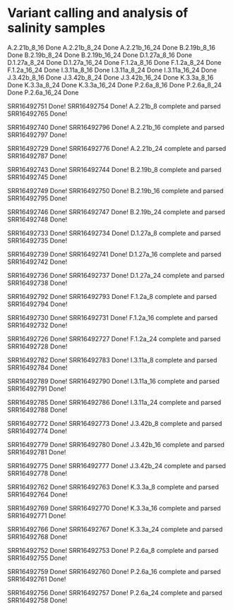 # Variant calling and analysis of salinity samples

A.2.21b_8_16	Done
A.2.21b_8_24	Done
A.2.21b_16_24	Done
B.2.19b_8_16	Done
B.2.19b_8_24	Done
B.2.19b_16_24	Done
D.1.27a_8_16	Done
D.1.27a_8_24	Done
D.1.27a_16_24	Done
F.1.2a_8_16	Done
F.1.2a_8_24	Done
F.1.2a_16_24	Done
I.3.11a_8_16	Done
I.3.11a_8_24	Done
I.3.11a_16_24	Done
J.3.42b_8_16	Done
J.3.42b_8_24	Done
J.3.42b_16_24	Done
K.3.3a_8_16	Done
K.3.3a_8_24	Done
K.3.3a_16_24	Done
P.2.6a_8_16	Done
P.2.6a_8_24	Done
P.2.6a_16_24	Done

SRR16492751	Done!
SRR16492754	Done!	A.2.21b_8 complete and parsed
SRR16492765	Done!

SRR16492740	Done!
SRR16492796	Done!	A.2.21b_16 complete and parsed
SRR16492797	Done!

SRR16492729	Done!
SRR16492776	Done!	A.2.21b_24 complete and parsed
SRR16492787	Done!

SRR16492743	Done!
SRR16492744	Done!	B.2.19b_8 complete and parsed
SRR16492745	Done!

SRR16492749	Done!
SRR16492750	Done!	B.2.19b_16 complete and parsed
SRR16492795	Done!

SRR16492746	Done!
SRR16492747	Done!	B.2.19b_24 complete and parsed
SRR16492748	Done!

SRR16492733	Done!
SRR16492734	Done!	D.1.27a_8 complete and parsed
SRR16492735	Done!

SRR16492739	Done!
SRR16492741	Done!	D.1.27a_16 complete and parsed
SRR16492742	Done!

SRR16492736	Done!
SRR16492737	Done!	D.1.27a_24 complete and parsed
SRR16492738	Done!

SRR16492792	Done!
SRR16492793	Done!	F.1.2a_8 complete and parsed
SRR16492794	Done!

SRR16492730	Done!
SRR16492731	Done!	F.1.2a_16 complete and parsed
SRR16492732	Done!

SRR16492726	Done!
SRR16492727	Done!	F.1.2a_24 complete and parsed
SRR16492728	Done!

SRR16492782	Done!
SRR16492783	Done!	I.3.11a_8 complete and parsed
SRR16492784	Done!

SRR16492789	Done!
SRR16492790	Done!	I.3.11a_16 complete and parsed
SRR16492791	Done!

SRR16492785	Done!
SRR16492786	Done!	I.3.11a_24 complete and parsed
SRR16492788	Done!

SRR16492772	Done!
SRR16492773	Done!	J.3.42b_8 complete and parsed
SRR16492774	Done!

SRR16492779	Done!
SRR16492780	Done!	J.3.42b_16 complete and parsed
SRR16492781	Done!

SRR16492775	Done!
SRR16492777	Done!	J.3.42b_24 complete and parsed
SRR16492778	Done!

SRR16492762	Done!
SRR16492763	Done!	K.3.3a_8 complete and parsed
SRR16492764	Done!

SRR16492769	Done!
SRR16492770	Done!	K.3.3a_16 complete and parsed
SRR16492771	Done!

SRR16492766	Done!
SRR16492767	Done!	K.3.3a_24 complete and parsed
SRR16492768	Done!

SRR16492752	Done!
SRR16492753	Done!	P.2.6a_8 complete and parsed
SRR16492755	Done!

SRR16492759	Done!
SRR16492760	Done!	P.2.6a_16 complete and parsed
SRR16492761	Done!

SRR16492756	Done!
SRR16492757	Done!	P.2.6a_24 complete and parsed
SRR16492758	Done!
